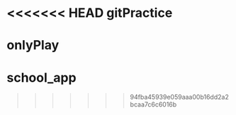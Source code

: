 <<<<<<< HEAD
gitPractice
===========

onlyPlay
=======
school_app
==========
>>>>>>> 94fba45939e059aaa00b16dd2a2bcaa7c6c6016b
